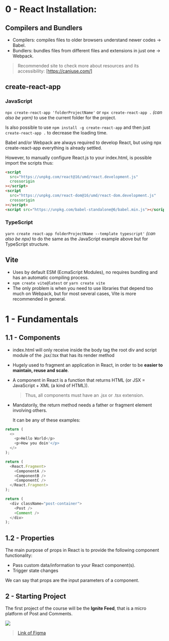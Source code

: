 # 0 - React Installation:

## Compilers and Bundlers

- Compilers: compiles files to older browsers understand newer codes -> Babel.
- Bundlers: bundles files from different files and extensions in just one -> Webpack.

> Recommended site to check more about resources and its accessibility: [https://caniuse.com/]

## create-react-app

### JavaScript

`npx create-react-app 'folderProjectName'` or `npx create-react-app .` _(can also be yarn)_ to use the current folder for the project.

Is also possible to use `npm install -g create-react-app` and then just `create-react-app .` to decrease the loading time.

Babel and/or Webpack are always required to develop React, but using npx create-react-app everything is already settled.

However, to manually configure React.js to your index.html, is possible import the scripts thus:

```html
<script
  src="https://unpkg.com/react@16/umd/react.development.js"
  crossorigin
></script>
<script
  src="https://unpkg.com/react-dom@16/umd/react-dom.development.js"
  crossorigin
></script>
<script src="https://unpkg.com/babel-standalone@6/babel.min.js"></script>
```

### TypeScript

`yarn create react-app folderProjectName --template typescript'` _(can also be npx)_ to do the same as the JavaScript example above but for TypeScript structure.

## Vite

- Uses by default ESM (EcmaScript Modules), no requires bundling and has an automatic compiling process.
- `npm create vite@latest` or `yarn create vite`
- The only problem is when you need to use libraries that depend too much on Webpack, but for most several cases, Vite is more recommended in general.

# 1 - Fundamentals

## 1.1 - Components

- index.html will only receive inside the body tag the root div and script module of the .jsx/.tsx that has its render method
- Hugely used to fragment an application in React, in order to be **easier to maintain, reuse and scale**.
- A component in React is a function that returns HTML (or JSX = JavaScript + XML (a kind of HTML)).
  > Thus, all components must have an .jsx or .tsx extension.
- Mandatorily, the return method needs a father or fragment element involving others.

  It can be any of these examples:

```javascript
return (
  <>
    <p>Hello World</p>
    <p>How you doin'</p>
  </>
);
```

```javascript
return (
  <React.Fragment>
    <ComponentA />
    <ComponentB />
    <ComponentC />
  </React.Fragment>
);
```

```javascript
return (
  <div className="post-container">
    <Post />
    <Comment />
  </div>
);
```

## 1.2 - Properties

The main purpose of props in React is to provide the following component functionality:

- Pass custom data/information to your React component(s).
- Trigger state changes

We can say that props are the input parameters of a component.

<!-- I SHOULD PUT SOME EXAMPLE HERE -->

## 2 - Starting Project

The first project of the course will be the **Ignite Feed**, that is a micro platform of Post and Comments.

![](https://i.imgur.com/EpTVGiP.png)

> [Link of Figma](https://www.figma.com/community/file/1113573231685349036)
